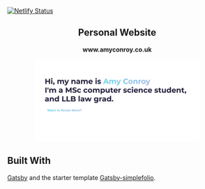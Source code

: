 [![Netlify Status](https://api.netlify.com/api/v1/badges/c398bad3-d323-4315-86c3-6bc79bbc5022/deploy-status)](https://app.netlify.com/sites/amy-conroy/deploys)

<h2 align="center"> Personal Website </h2>
<p align= "center"><b> www.amyconroy.co.uk </p></b>

<p align="center"><img src="example.png"width=75%></p>

## Built With 
[Gatsby](https://github.com/gatsbyjs/gatsby) and the starter template [Gatsby-simplefolio](https://github.com/cobidev/gatsby-simplefolio). 
